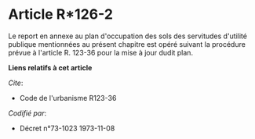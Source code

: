 # Article R*126-2

Le report en annexe au plan d'occupation des sols des servitudes d'utilité publique mentionnées au présent chapitre est opéré
suivant la procédure prévue à l'article R. 123-36 pour la mise à jour dudit plan.

**Liens relatifs à cet article**

_Cite_:

  - Code de l'urbanisme R123-36

_Codifié par_:

  - Décret n°73-1023 1973-11-08

